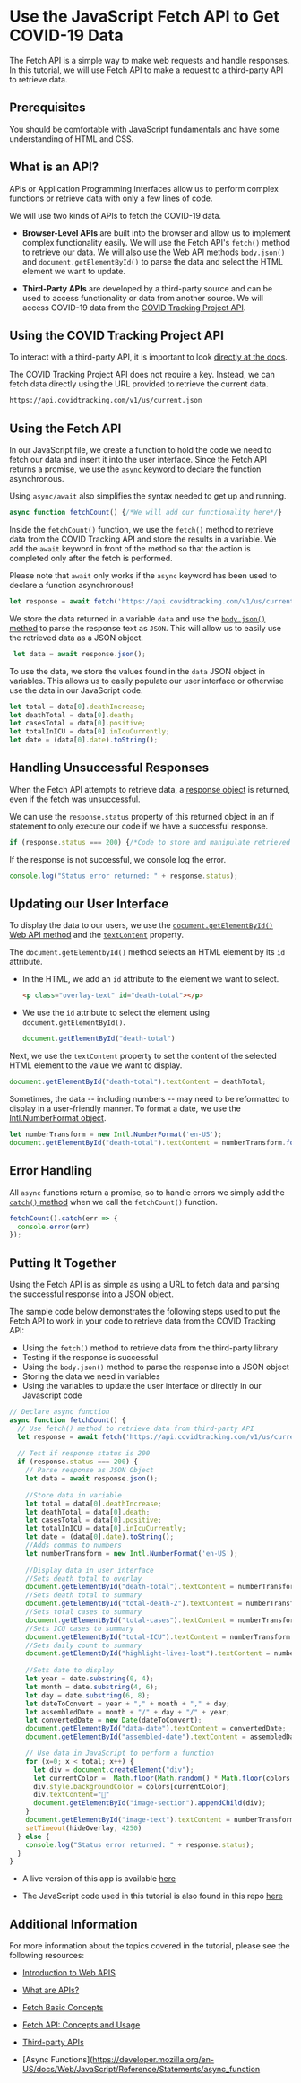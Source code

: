 # Use the JavaScript Fetch API to Get COVID-19 Data

The Fetch API is a simple way to make web requests and handle responses. In this tutorial, we will use Fetch API to make a request to a third-party API to retrieve data.

## Prerequisites

You should be comfortable with JavaScript fundamentals and have some understanding of HTML and CSS.

## What is an API? 

APIs or Application Programming Interfaces allow us to perform complex functions or retrieve data with only a few lines of code. 

We will use two kinds of APIs to fetch the COVID-19 data.  

  * __Browser-Level APIs__ are built into the browser and allow us to implement complex functionality easily. We will use the Fetch API's `fetch()` method to retrieve our data. We will also use the Web API methods `body.json()` and `document.getElementById()` to parse the data and select the HTML element we want to update. 

  * __Third-Party APIs__ are developed by a third-party source and can be used to access functionality or data from another source. We will access COVID-19 data from the [COVID Tracking Project API](https://covidtracking.com/data/api).

## Using the COVID Tracking Project API

To interact with a third-party API, it is important to look [directly at the docs](https://covidtracking.com/data/api).

The COVID Tracking Project API does not require a key. Instead, we can fetch data directly using the URL provided to retrieve the current data. 

  ```md
  https://api.covidtracking.com/v1/us/current.json
  ```

## Using the Fetch API

In our JavaScript file, we create a function to hold the code we need to fetch our data and insert it into the user interface. Since the Fetch API returns a promise, we use the [`async` keyword](https://developer.mozilla.org/en-US/docs/Web/JavaScript/Reference/Statements/async_function) to declare the function asynchronous.

Using `async/await` also simplifies the syntax needed to get up and running. 


  ```js
  async function fetchCount() {/*We will add our functionality here*/}
  ```

Inside the `fetchCount()` function, we use the `fetch()` method to retrieve data from the COVID Tracking API and store the results in a variable. We add the `await` keyword in front of the method so that the action is completed only after the fetch is performed. 

Please note that `await` only works if the `async` keyword has been used to declare a function asynchronous! 

  ```js
  let response = await fetch('https://api.covidtracking.com/v1/us/current.json');
  ```

We store the data returned in a variable `data` and use the [`body.json()` method](https://developer.mozilla.org/en-US/docs/Web/API/Body/json) to parse the response text as `JSON`. This will allow us to easily use the retrieved data as a JSON object. 

  ```js
   let data = await response.json();
  ```

To use the data, we store the values found in the `data` JSON object in variables. This allows us to easily populate our user interface or otherwise use the data in our JavaScript code. 

  ```js
  let total = data[0].deathIncrease;
  let deathTotal = data[0].death;
  let casesTotal = data[0].positive;
  let totalInICU = data[0].inIcuCurrently;
  let date = (data[0].date).toString();
  ```

## Handling Unsuccessful Responses

When the Fetch API attempts to retrieve data, a [response object](https://developer.mozilla.org/en-US/docs/Web/API/Response) is returned, even if the fetch was unsuccessful. 

We can use the `response.status` property of this returned object in an if statement to only execute our code if we have a successful response.

  ```js
  if (response.status === 200) {/*Code to store and manipulate retrieved data*/}
  ```

If the response is not successful, we console log the error.

  ```js
  console.log("Status error returned: " + response.status);
  ```

## Updating our User Interface

To display the data to our users, we use the [`document.getElementById()` Web API method](https://developer.mozilla.org/en-US/docs/Web/API/Document/getElementById) and the [`textContent`](https://developer.mozilla.org/en-US/docs/Web/API/Node/textContent) property.

The `document.getElementbyId()` method selects an HTML element by its `id` attribute. 

  * In the HTML, we add an `id` attribute to the element we want to select. 

    ```html
    <p class="overlay-text" id="death-total"></p>
    ```

  * We use the `id` attribute to select the element using `document.getElementById()`.

    ```js
    document.getElementById("death-total")
    ```

Next, we use the `textContent` property to set the content of the selected HTML element to the value we want to display. 

  ```js
  document.getElementById("death-total").textContent = deathTotal;
  ```

Sometimes, the data -- including numbers -- may need to be reformatted to display in a user-friendly manner. To format a date, we use the [Intl.NumberFormat object](https://developer.mozilla.org/en-US/docs/Web/JavaScript/Reference/Global_Objects/Intl/NumberFormat).

  ```js
  let numberTransform = new Intl.NumberFormat('en-US'); 
  document.getElementById("death-total").textContent = numberTransform.format(deathTotal);
  ```

## Error Handling

All `async` functions return a promise, so to handle errors we simply add the [`catch()` method](https://developer.mozilla.org/en-US/docs/Web/JavaScript/Reference/Global_Objects/Promise/catch) when we call the `fetchCount()` function. 

  ```js
  fetchCount().catch(err => {
    console.error(err)
  });
  ```
  
## Putting It Together

Using the Fetch API is as simple as using a URL to fetch data and parsing the successful response into a JSON object. 

The sample code below demonstrates the following steps used to put the Fetch API to work in your code to retrieve data from the COVID Tracking API:

  * Using the `fetch()` method to retrieve data from the third-party library
  * Testing if the response is successful
  * Using the `body.json()` method to parse the response into a JSON object
  * Storing the data we need in variables
  * Using the variables to update the user interface or directly in our Javascript code

  ```js
  // Declare async function
  async function fetchCount() {
    // Use fetch() method to retrieve data from third-party API
    let response = await fetch('https://api.covidtracking.com/v1/us/current.json');
    
    // Test if response status is 200
    if (response.status === 200) {
      // Parse response as JSON Object
      let data = await response.json();
      
      //Store data in variable
      let total = data[0].deathIncrease;
      let deathTotal = data[0].death;
      let casesTotal = data[0].positive;
      let totalInICU = data[0].inIcuCurrently;
      let date = (data[0].date).toString();
      //Adds commas to numbers
      let numberTransform = new Intl.NumberFormat('en-US');
      
      //Display data in user interface
      //Sets death total to overlay
      document.getElementById("death-total").textContent = numberTransform.format(deathTotal);
      //Sets death total to summary
      document.getElementById("total-death-2").textContent = numberTransform.format(deathTotal);
      //Sets total cases to summary
      document.getElementById("total-cases").textContent = numberTransform.format(casesTotal);
      //Sets ICU cases to summary
      document.getElementById("total-ICU").textContent = numberTransform.format(totalInICU);
      //Sets daily count to summary
      document.getElementById("highlight-lives-lost").textContent = numberTransform.format(total);
      
      //Sets date to display
      let year = date.substring(0, 4);
      let month = date.substring(4, 6);
      let day = date.substring(6, 8);
      let dateToConvert = year + "," + month + "," + day;
      let assembledDate = month + "/" + day + "/" + year;
      let convertedDate = new Date(dateToConvert);
      document.getElementById("data-date").textContent = convertedDate;
      document.getElementById("assembled-date").textContent = assembledDate;

      // Use data in JavaScript to perform a function
      for (x=0; x < total; x++) {
        let div = document.createElement("div");
        let currentColor =  Math.floor(Math.random() * Math.floor(colors.length));
        div.style.backgroundColor = colors[currentColor];
        div.textContent="👤"
        document.getElementById("image-section").appendChild(div);
      }   
      document.getElementById("image-text").textContent = numberTransform.format(total);
      setTimeout(hideOverlay, 4250)
    } else {
      console.log("Status error returned: " + response.status);
    }
  }

  ```

  * A live version of this app is available [here](https://mischegoss.github.io/covid-visualizer/)

  * The JavaScript code used in this tutorial is also found in this repo [here](./assets/scripts.js)

 ## Additional Information

 For more information about the topics covered in the tutorial, please see the following resources:

 * [Introduction to Web APIS](https://developer.mozilla.org/en-US/docs/Learn/JavaScript/Client-side_web_APIs/Introduction)

 * [What are APIs?](https://developer.mozilla.org/en-US/docs/Learn/JavaScript/Client-side_web_APIs/Introduction#what_are_apis)

 * [Fetch Basic Concepts](https://developer.mozilla.org/en-US/docs/Learn/JavaScript/Client-side_web_APIs/Introduction#what_are_apis)

 * [Fetch API: Concepts and Usage](https://developer.mozilla.org/en-US/docs/Web/API/Fetch_API)

 * [Third-party APIs](https://developer.mozilla.org/en-US/docs/Learn/JavaScript/Client-side_web_APIs/Third_party_APIs)

 * [Async Functions](https://developer.mozilla.org/en-US/docs/Web/JavaScript/Reference/Statements/async_function
 
